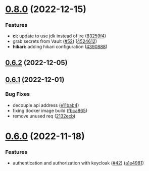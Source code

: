 # [0.8.0](https://github.com/bcgov/nr-backend-starting-api/compare/v0.7.0...v0.8.0) (2022-12-15)


### Features

* **ci:** update to use jdk instead of jre ([83259f4](https://github.com/bcgov/nr-backend-starting-api/commit/83259f4239068803b88de37f3b54efacb0c7fd50))
* grab secrets from Vault ([#52](https://github.com/bcgov/nr-backend-starting-api/issues/52)) ([4524612](https://github.com/bcgov/nr-backend-starting-api/commit/4524612abb9efd9613e423820567a19a01c58ee9))
* **hikari:** adding hikari configuration ([4390888](https://github.com/bcgov/nr-backend-starting-api/commit/4390888b3e8b92187741b54f2cc259642624b19c))



## [0.6.2](https://github.com/bcgov/nr-backend-starting-api/compare/v0.6.1...v0.6.2) (2022-12-05)



## [0.6.1](https://github.com/bcgov/nr-backend-starting-api/compare/v0.6.0...v0.6.1) (2022-12-01)


### Bug Fixes

* decouple api address ([e11bab4](https://github.com/bcgov/nr-backend-starting-api/commit/e11bab4d56d396bf7c596336176702466539b0f5))
* fixing docker image build ([fbca865](https://github.com/bcgov/nr-backend-starting-api/commit/fbca865095f7687b92465dc1c0beb4a6768db3db))
* remove unused req ([2132ecb](https://github.com/bcgov/nr-backend-starting-api/commit/2132ecb0d244651ac95a2cf24e4778a5f364c980))



# [0.6.0](https://github.com/bcgov/nr-backend-starting-api/compare/v0.5.2...v0.6.0) (2022-11-18)


### Features

* authentication and authorization with keycloak ([#42](https://github.com/bcgov/nr-backend-starting-api/issues/42)) ([a1e4981](https://github.com/bcgov/nr-backend-starting-api/commit/a1e49817de015414da4aae9da7b5e77acd6bf8de))



